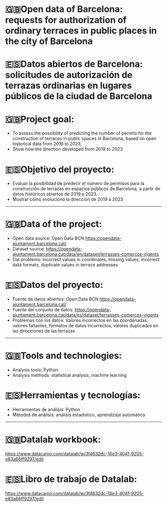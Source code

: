 # 🇬🇧**Open data of Barcelona: requests for authorization of ordinary terraces in public places in the city of Barcelona**
# 🇪🇸**Datos abiertos de Barcelona: solicitudes de autorización de terrazas ordinarias en lugares públicos de la ciudad de Barcelona**

# 🇬🇧Project goal:
- To assess the possibility of predicting the number of permits for the construction of terraces in public spaces in Barcelona, ​​based on open historical data from 2019 to 2023.
- Show how the direction developed from 2019 to 2023
# 🇪🇸Objetivo del proyecto:
- Evaluar la posibilidad de predecir el número de permisos para la construcción de terrazas en espacios públicos de Barcelona, ​​a partir de datos históricos abiertos de 2019 a 2023.
- Mostrar cómo evolucionó la dirección de 2019 a 2023
---
# 🇬🇧Data of the project:
- Open data source: Open Data BCN https://opendata-ajuntament.barcelona.cat/
- Dataset source: https://opendata-ajuntament.barcelona.cat/data/en/dataset/terrasses-comercos-vigents
- Dat problems: Incorrect values ​​in coordinates, missing values, incorrect data formats, duplicate values ​​in terrace addresses
# 🇪🇸Datos del proyecto:
- Fuente de datos abiertos: Open Data BCN https://opendata-ajuntament.barcelona.cat/
- Fuente del conjunto de datos: https://opendata-ajuntament.barcelona.cat/data/es/dataset/terrasses-comercos-vigents
- Problemas con los datos: Valores incorrectos en las coordenadas, valores faltantes, formatos de datos incorrectos, valores duplicados en las direcciones de las terrazas
---
# 🇬🇧Tools and technologies:
- Analysis tools: Python
- Analysis methods: statistical analysis, machine learning
# 🇪🇸Herramientas y tecnologías:
- Herramientas de análisis: Python
- Métodos de análisis: análisis estadístico, aprendizaje automático
---
# 🇬🇧Datalab workbook:
https://www.datacamp.com/datalab/w/3f4632dc-16e3-404f-9205-e83a66ff9297/edit
# 🇪🇸Libro de trabajo de Datalab:
https://www.datacamp.com/datalab/w/3f4632dc-16e3-404f-9205-e83a66ff9297/edit
